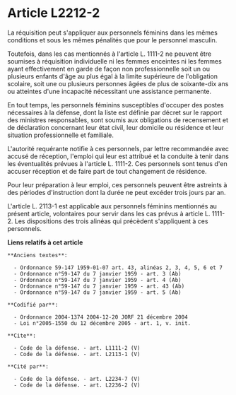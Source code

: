 # Article L2212-2

La réquisition peut s'appliquer aux personnels féminins dans les mêmes conditions et sous les mêmes pénalités que pour le
personnel masculin. 

Toutefois, dans les cas mentionnés à l'article L. 1111-2 ne peuvent être soumises à réquisition individuelle ni les femmes
enceintes ni les femmes ayant effectivement en garde de façon non professionnelle soit un ou plusieurs enfants d'âge au plus
égal à la limite supérieure de l'obligation scolaire, soit une ou plusieurs personnes âgées de plus de soixante-dix ans ou
atteintes d'une incapacité nécessitant une assistance permanente. 

En tout temps, les personnels féminins susceptibles d'occuper des postes nécessaires à la défense, dont la liste est définie
par décret sur le rapport des ministres responsables, sont soumis aux obligations de recensement et de déclaration concernant
leur état civil, leur domicile ou résidence et leur situation professionnelle et familiale.

L'autorité requérante notifie à ces personnels, par lettre recommandée avec accusé de réception, l'emploi qui leur est
attribué et la conduite à tenir dans les éventualités prévues à l'article L. 1111-2. Ces personnels sont tenus d'en accuser
réception et de faire part de tout changement de résidence. 

Pour leur préparation à leur emploi, ces personnels peuvent être astreints à des périodes d'instruction dont la durée ne peut
excéder trois jours par an.

L'article L. 2113-1 est applicable aux personnels féminins mentionnés au présent article, volontaires pour servir dans les
cas prévus à article L. 1111-2. Les dispositions des trois alinéas qui précèdent s'appliquent à ces personnels.

**Liens relatifs à cet article**

	**Anciens textes**:

	  - Ordonnance 59-147 1959-01-07 art. 43, alinéas 2, 3, 4, 5, 6 et 7
	  - Ordonnance n°59-147 du 7 janvier 1959 - art. 3 (Ab)
	  - Ordonnance n°59-147 du 7 janvier 1959 - art. 4 (Ab)
	  - Ordonnance n°59-147 du 7 janvier 1959 - art. 43 (Ab)
	  - Ordonnance n°59-147 du 7 janvier 1959 - art. 5 (Ab)

	**Codifié par**:

	  - Ordonnance 2004-1374 2004-12-20 JORF 21 décembre 2004
	  - Loi n°2005-1550 du 12 décembre 2005 - art. 1, v. init.

	**Cite**:

	  - Code de la défense. - art. L1111-2 (V)
	  - Code de la défense. - art. L2113-1 (V)

	**Cité par**:

	  - Code de la défense. - art. L2234-7 (V)
	  - Code de la défense. - art. L2236-2 (V)
